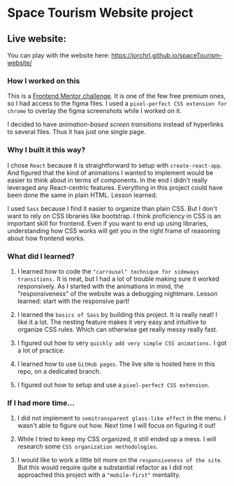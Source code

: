 # Space Tourism Website project

## Live website:

You can play with the website here:
https://jorchrl.github.io/spaceTourism-website/


### How I worked on this
This is a [Frontend Mentor challenge](https://www.frontendmentor.io/solutions/space-tourism-website-project-using-react-and-sass-8GZteTESQ). It is one of the few free premium ones, so I had access to the figma files. I used a `pixel-perfect CSS extension for chrome` to overlay the figma screenshots while I worked on it.

I decided to have _animation-based screen transitions_ instead of hyperlinks to several files. Thus it has just one single page.

### Why I built it this way?

I chose `React` because it is straightforward to setup with `create-react-app`. And figured that the kind of animations I wanted to implement would be easier to think about in terms of components. In the end i didn't really leveraged any React-centric features. Everything in this project could have been done the same in plain HTML. Lesson learned. 

I used `Sass` because I find it easier to organize than plain CSS. But I don't want to rely on CSS libraries like bootstrap. I think proficiency in CSS is an important skill for frontend. Even if you want to end up using libraries, understanding how CSS works will get you in the right frame of reasoning about how frontend works.

### What did I learned?

1. I learned how to code the `"carrousel" technique for sideways transitions.` It is neat, but I had a lot of trouble making sure it worked responsively. As I started with the animations in mind, the "responsiveness" of the website was a debugging nightmare. Lesson learned: start with the responsive part!

2. I learned the `basics of Sass` by building this project. It is really neat! I like it a lot. The nesting feature makes it very easy and intuitive to organize CSS rules. Which can otherwise get really messy really fast.

3. I figured out how to very `quickly add very simple CSS animations.` I got a lot of practice.

4. I learned how to use `GitHub pages`. The live site is hosted here in this repo, on a dedicated branch.

5. I figured out how to setup and use a `pixel-perfect CSS extension`.

### If I had more time...

1. I did not implement to `semitransparent glass-like effect` in the menu. I wasn't able to figure out how. Next time I will focus on figuring it out!

2. While I tried to keep my CSS organized, it still ended up a mess. I will research some `CSS organization methodologies`. 

3. I would like to work a little bit more on the `responsiveness of the site`. But this would require quite a substantial refactor as I did not approached this project with a `"mobile-first"` mentality.




###
